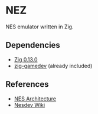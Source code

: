 # NEZ
NES emulator written in Zig.


## Dependencies
- [Zig 0.13.0](https://ziglang.org/download/)
- [zig-gamedev](https://github.com/zig-gamedev/zig-gamedev) (already included)

## References
- [NES Architecture](https://www.copetti.org/writings/consoles/nes/)
- [Nesdev Wiki](https://www.nesdev.org/wiki/Nesdev_Wiki)